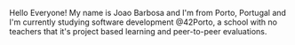 Hello Everyone! My name is Joao Barbosa and I'm from Porto, Portugal and I'm currently studying software development @42Porto, a school with no teachers that it's project based learning and peer-to-peer evaluations.

